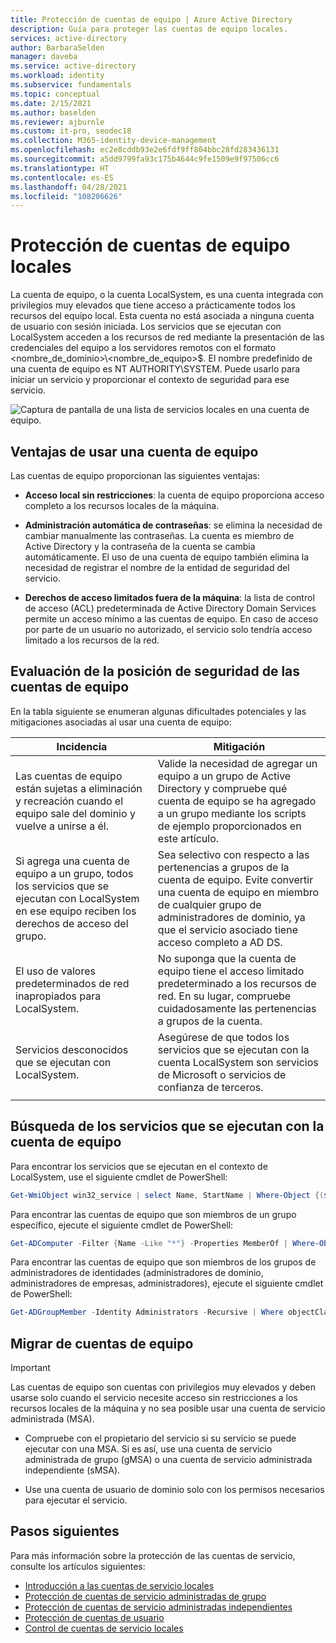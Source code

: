 ```yaml
---
title: Protección de cuentas de equipo | Azure Active Directory
description: Guía para proteger las cuentas de equipo locales.
services: active-directory
author: BarbaraSelden
manager: daveba
ms.service: active-directory
ms.workload: identity
ms.subservice: fundamentals
ms.topic: conceptual
ms.date: 2/15/2021
ms.author: baselden
ms.reviewer: ajburnle
ms.custom: it-pro, seodec18
ms.collection: M365-identity-device-management
ms.openlocfilehash: ec2e8cddb93e2e6fdf9ff804bbc28fd283436131
ms.sourcegitcommit: a5dd9799fa93c175b4644c9fe1509e9f97506cc6
ms.translationtype: HT
ms.contentlocale: es-ES
ms.lasthandoff: 04/28/2021
ms.locfileid: "108206626"
---
```

# <a name="secure-on-premises-computer-accounts"></a>Protección de cuentas de equipo locales

La cuenta de equipo, o la cuenta LocalSystem, es una cuenta integrada con privilegios muy elevados que tiene acceso a prácticamente todos los recursos del equipo local. Esta cuenta no está asociada a ninguna cuenta de usuario con sesión iniciada. Los servicios que se ejecutan con LocalSystem acceden a los recursos de red mediante la presentación de las credenciales del equipo a los servidores remotos con el formato <nombre_de_dominio>\\<nombre_de_equipo>$. El nombre predefinido de una cuenta de equipo es NT AUTHORITY\SYSTEM. Puede usarlo para iniciar un servicio y proporcionar el contexto de seguridad para ese servicio.

![Captura de pantalla de una lista de servicios locales en una cuenta de equipo.](.\media\securing-service-accounts\secure-computer-accounts-image-1.png)

## <a name="benefits-of-using-a-computer-account"></a>Ventajas de usar una cuenta de equipo

Las cuentas de equipo proporcionan las siguientes ventajas:

* **Acceso local sin restricciones**: la cuenta de equipo proporciona acceso completo a los recursos locales de la máquina.

* **Administración automática de contraseñas**: se elimina la necesidad de cambiar manualmente las contraseñas. La cuenta es miembro de Active Directory y la contraseña de la cuenta se cambia automáticamente. El uso de una cuenta de equipo también elimina la necesidad de registrar el nombre de la entidad de seguridad del servicio.

* **Derechos de acceso limitados fuera de la máquina**: la lista de control de acceso (ACL) predeterminada de Active Directory Domain Services permite un acceso mínimo a las cuentas de equipo. En caso de acceso por parte de un usuario no autorizado, el servicio solo tendría acceso limitado a los recursos de la red.

## <a name="assess-the-security-posture-of-computer-accounts"></a>Evaluación de la posición de seguridad de las cuentas de equipo

En la tabla siguiente se enumeran algunas dificultades potenciales y las mitigaciones asociadas al usar una cuenta de equipo:
 
| Incidencia | Mitigación |
| - | - |
| Las cuentas de equipo están sujetas a eliminación y recreación cuando el equipo sale del dominio y vuelve a unirse a él. | Valide la necesidad de agregar un equipo a un grupo de Active Directory y compruebe qué cuenta de equipo se ha agregado a un grupo mediante los scripts de ejemplo proporcionados en este artículo.| 
| Si agrega una cuenta de equipo a un grupo, todos los servicios que se ejecutan con LocalSystem en ese equipo reciben los derechos de acceso del grupo.| Sea selectivo con respecto a las pertenencias a grupos de la cuenta de equipo. Evite convertir una cuenta de equipo en miembro de cualquier grupo de administradores de dominio, ya que el servicio asociado tiene acceso completo a AD DS. |
| El uso de valores predeterminados de red inapropiados para LocalSystem. | No suponga que la cuenta de equipo tiene el acceso limitado predeterminado a los recursos de red. En su lugar, compruebe cuidadosamente las pertenencias a grupos de la cuenta. |
| Servicios desconocidos que se ejecutan con LocalSystem. | Asegúrese de que todos los servicios que se ejecutan con la cuenta LocalSystem son servicios de Microsoft o servicios de confianza de terceros. |
| | |

## <a name="find-services-that-run-under-the-computer-account"></a>Búsqueda de los servicios que se ejecutan con la cuenta de equipo

Para encontrar los servicios que se ejecutan en el contexto de LocalSystem, use el siguiente cmdlet de PowerShell:

```powershell
Get-WmiObject win32_service | select Name, StartName | Where-Object {($_.StartName -eq "LocalSystem")}
```

Para encontrar las cuentas de equipo que son miembros de un grupo específico, ejecute el siguiente cmdlet de PowerShell:

```powershell
Get-ADComputer -Filter {Name -Like "*"} -Properties MemberOf | Where-Object {[STRING]$_.MemberOf -like "Your_Group_Name_here*"} | Select Name, MemberOf
```

Para encontrar las cuentas de equipo que son miembros de los grupos de administradores de identidades (administradores de dominio, administradores de empresas, administradores), ejecute el siguiente cmdlet de PowerShell:

```powershell
Get-ADGroupMember -Identity Administrators -Recursive | Where objectClass -eq "computer"
```

## <a name="move-from-computer-accounts"></a>Migrar de cuentas de equipo

> [!IMPORTANT]
> Las cuentas de equipo son cuentas con privilegios muy elevados y deben usarse solo cuando el servicio necesite acceso sin restricciones a los recursos locales de la máquina y no sea posible usar una cuenta de servicio administrada (MSA).

* Compruebe con el propietario del servicio si su servicio se puede ejecutar con una MSA. Si es así, use una cuenta de servicio administrada de grupo (gMSA) o una cuenta de servicio administrada independiente (sMSA).

* Use una cuenta de usuario de dominio solo con los permisos necesarios para ejecutar el servicio.

## <a name="next-steps"></a>Pasos siguientes 

Para más información sobre la protección de las cuentas de servicio, consulte los artículos siguientes:

* [Introducción a las cuentas de servicio locales](service-accounts-on-premises.md)
* [Protección de cuentas de servicio administradas de grupo](service-accounts-group-managed.md)
* [Protección de cuentas de servicio administradas independientes](service-accounts-standalone-managed.md)
* [Protección de cuentas de usuario](service-accounts-user-on-premises.md)  
* [Control de cuentas de servicio locales](service-accounts-govern-on-premises.md)
